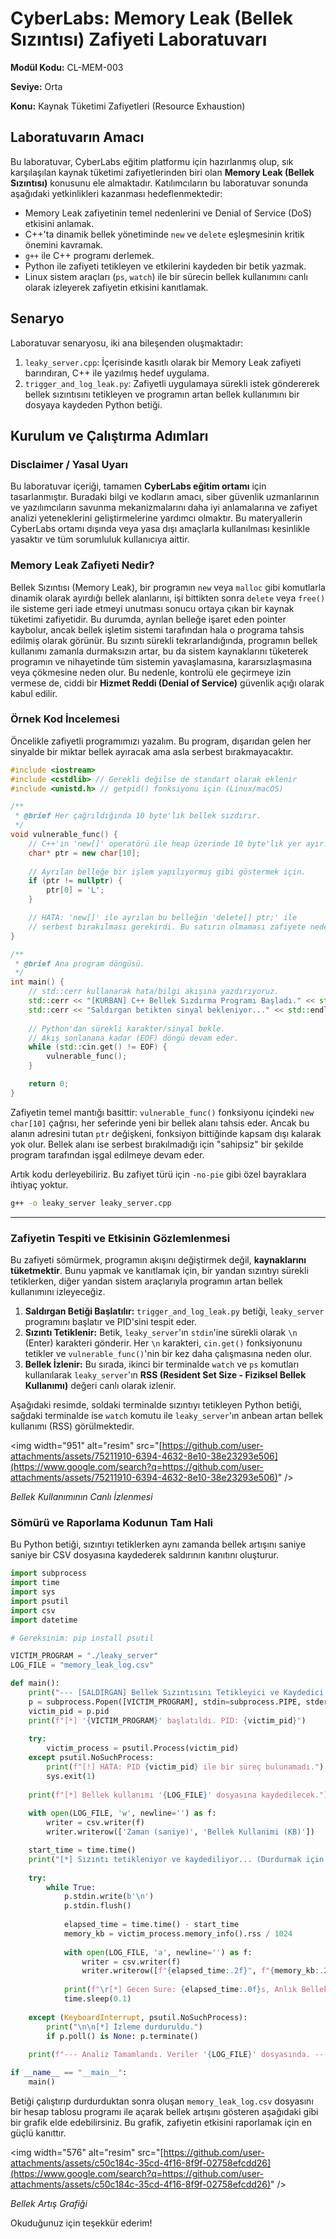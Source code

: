 # CyberLabs: Memory Leak (Bellek Sızıntısı) Zafiyeti Laboratuvarı

**Modül Kodu:** CL-MEM-003

**Seviye:** Orta

**Konu:** Kaynak Tüketimi Zafiyetleri (Resource Exhaustion)

## Laboratuvarın Amacı

Bu laboratuvar, CyberLabs eğitim platformu için hazırlanmış olup, sık karşılaşılan kaynak tüketimi zafiyetlerinden biri olan **Memory Leak (Bellek Sızıntısı)** konusunu ele almaktadır. Katılımcıların bu laboratuvar sonunda aşağıdaki yetkinlikleri kazanması hedeflenmektedir:

  - Memory Leak zafiyetinin temel nedenlerini ve Denial of Service (DoS) etkisini anlamak.
  - C++'ta dinamik bellek yönetiminde `new` ve `delete` eşleşmesinin kritik önemini kavramak.
  - `g++` ile C++ programı derlemek.
  - Python ile zafiyeti tetikleyen ve etkilerini kaydeden bir betik yazmak.
  - Linux sistem araçları (`ps`, `watch`) ile bir sürecin bellek kullanımını canlı olarak izleyerek zafiyetin etkisini kanıtlamak.

## Senaryo

Laboratuvar senaryosu, iki ana bileşenden oluşmaktadır:

1.  `leaky_server.cpp`: İçerisinde kasıtlı olarak bir Memory Leak zafiyeti barındıran, C++ ile yazılmış hedef uygulama.
2.  `trigger_and_log_leak.py`: Zafiyetli uygulamaya sürekli istek göndererek bellek sızıntısını tetikleyen ve programın artan bellek kullanımını bir dosyaya kaydeden Python betiği.

## Kurulum ve Çalıştırma Adımları

### Disclaimer / Yasal Uyarı

Bu laboratuvar içeriği, tamamen **CyberLabs eğitim ortamı** için tasarlanmıştır. Buradaki bilgi ve kodların amacı, siber güvenlik uzmanlarının ve yazılımcıların savunma mekanizmalarını daha iyi anlamalarına ve zafiyet analizi yeteneklerini geliştirmelerine yardımcı olmaktır. Bu materyallerin CyberLabs ortamı dışında veya yasa dışı amaçlarla kullanılması kesinlikle yasaktır ve tüm sorumluluk kullanıcıya aittir.

### Memory Leak Zafiyeti Nedir?

Bellek Sızıntısı (Memory Leak), bir programın `new` veya `malloc` gibi komutlarla dinamik olarak ayırdığı bellek alanlarını, işi bittikten sonra `delete` veya `free()` ile sisteme geri iade etmeyi unutması sonucu ortaya çıkan bir kaynak tüketimi zafiyetidir. Bu durumda, ayrılan belleğe işaret eden pointer kaybolur, ancak bellek işletim sistemi tarafından hala o programa tahsis edilmiş olarak görünür. Bu sızıntı sürekli tekrarlandığında, programın bellek kullanımı zamanla durmaksızın artar, bu da sistem kaynaklarını tüketerek programın ve nihayetinde tüm sistemin yavaşlamasına, kararsızlaşmasına veya çökmesine neden olur. Bu nedenle, kontrolü ele geçirmeye izin vermese de, ciddi bir **Hizmet Reddi (Denial of Service)** güvenlik açığı olarak kabul edilir.

### Örnek Kod İncelemesi

Öncelikle zafiyetli programımızı yazalım. Bu program, dışarıdan gelen her sinyalde bir miktar bellek ayıracak ama asla serbest bırakmayacaktır.

```cpp
#include <iostream>
#include <cstdlib> // Gerekli değilse de standart olarak eklenir
#include <unistd.h> // getpid() fonksiyonu için (Linux/macOS)

/**
 * @brief Her çağrıldığında 10 byte'lık bellek sızdırır.
 */
void vulnerable_func() {
    // C++'ın 'new[]' operatörü ile heap üzerinde 10 byte'lık yer ayır.
    char* ptr = new char[10];
    
    // Ayrılan belleğe bir işlem yapılıyormuş gibi göstermek için.
    if (ptr != nullptr) {
        ptr[0] = 'L';
    }

    // HATA: 'new[]' ile ayrılan bu belleğin 'delete[] ptr;' ile
    // serbest bırakılması gerekirdi. Bu satırın olmaması zafiyete neden olur.
}

/**
 * @brief Ana program döngüsü.
 */
int main() {
    // std::cerr kullanarak hata/bilgi akışına yazdırıyoruz.
    std::cerr << "[KURBAN] C++ Bellek Sızdırma Programı Başladı." << std::endl;
    std::cerr << "Saldırgan betikten sinyal bekleniyor..." << std::endl;
    
    // Python'dan sürekli karakter/sinyal bekle.
    // Akış sonlanana kadar (EOF) döngü devam eder.
    while (std::cin.get() != EOF) {
        vulnerable_func();
    }

    return 0;
}
```

Zafiyetin temel mantığı basittir: `vulnerable_func()` fonksiyonu içindeki `new char[10]` çağrısı, her seferinde yeni bir bellek alanı tahsis eder. Ancak bu alanın adresini tutan `ptr` değişkeni, fonksiyon bittiğinde kapsam dışı kalarak yok olur. Bellek alanı ise serbest bırakılmadığı için "sahipsiz" bir şekilde program tarafından işgal edilmeye devam eder.

Artık kodu derleyebiliriz. Bu zafiyet türü için `-no-pie` gibi özel bayraklara ihtiyaç yoktur.

```bash
g++ -o leaky_server leaky_server.cpp
```

-----

### Zafiyetin Tespiti ve Etkisinin Gözlemlenmesi

Bu zafiyeti sömürmek, programın akışını değiştirmek değil, **kaynaklarını tüketmektir**. Bunu yapmak ve kanıtlamak için, bir yandan sızıntıyı sürekli tetiklerken, diğer yandan sistem araçlarıyla programın artan bellek kullanımını izleyeceğiz.

1.  **Saldırgan Betiği Başlatılır:** `trigger_and_log_leak.py` betiği, `leaky_server` programını başlatır ve PID'sini tespit eder.
2.  **Sızıntı Tetiklenir:** Betik, `leaky_server`'ın `stdin`'ine sürekli olarak `\n` (Enter) karakteri gönderir. Her `\n` karakteri, `cin.get()` fonksiyonunu tetikler ve `vulnerable_func()`'nin bir kez daha çalışmasına neden olur.
3.  **Bellek İzlenir:** Bu sırada, ikinci bir terminalde `watch` ve `ps` komutları kullanılarak `leaky_server`'ın **RSS (Resident Set Size - Fiziksel Bellek Kullanımı)** değeri canlı olarak izlenir.

Aşağıdaki resimde, soldaki terminalde sızıntıyı tetikleyen Python betiği, sağdaki terminalde ise `watch` komutu ile `leaky_server`'ın anbean artan bellek kullanımı (RSS) görülmektedir.

\<img width="951" alt="resim" src="[https://github.com/user-attachments/assets/75211910-6394-4632-8e10-38e23293e506](https://www.google.com/search?q=https://github.com/user-attachments/assets/75211910-6394-4632-8e10-38e23293e506)" /\>

*Bellek Kullanımının Canlı İzlenmesi*

### Sömürü ve Raporlama Kodunun Tam Hali

Bu Python betiği, sızıntıyı tetiklerken aynı zamanda bellek artışını saniye saniye bir CSV dosyasına kaydederek saldırının kanıtını oluşturur.

```python
import subprocess
import time
import sys
import psutil
import csv
import datetime

# Gereksinim: pip install psutil

VICTIM_PROGRAM = "./leaky_server"
LOG_FILE = "memory_leak_log.csv"

def main():
    print("--- [SALDIRGAN] Bellek Sızıntısını Tetikleyici ve Kaydedici Başlatıldı ---")
    p = subprocess.Popen([VICTIM_PROGRAM], stdin=subprocess.PIPE, stderr=subprocess.PIPE)
    victim_pid = p.pid
    print(f"[*] '{VICTIM_PROGRAM}' başlatıldı. PID: {victim_pid}")
    
    try:
        victim_process = psutil.Process(victim_pid)
    except psutil.NoSuchProcess:
        print(f"[!] HATA: PID {victim_pid} ile bir süreç bulunamadı.")
        sys.exit(1)
        
    print(f"[*] Bellek kullanımı '{LOG_FILE}' dosyasına kaydedilecek.")
    
    with open(LOG_FILE, 'w', newline='') as f:
        writer = csv.writer(f)
        writer.writerow(['Zaman (saniye)', 'Bellek Kullanimi (KB)'])

    start_time = time.time()
    print("[*] Sızıntı tetikleniyor ve kaydediliyor... (Durdurmak için CTRL+C)")
    
    try:
        while True:
            p.stdin.write(b'\n')
            p.stdin.flush()
            
            elapsed_time = time.time() - start_time
            memory_kb = victim_process.memory_info().rss / 1024
            
            with open(LOG_FILE, 'a', newline='') as f:
                writer = csv.writer(f)
                writer.writerow([f"{elapsed_time:.2f}", f"{memory_kb:.2f}"])
            
            print(f"\r[*] Gecen Sure: {elapsed_time:.0f}s, Anlık Bellek: {memory_kb:.2f} KB", end="")
            time.sleep(0.1)
            
    except (KeyboardInterrupt, psutil.NoSuchProcess):
        print("\n\n[*] İzleme durduruldu.")
        if p.poll() is None: p.terminate()
    
    print(f"--- Analiz Tamamlandı. Veriler '{LOG_FILE}' dosyasında. ---")

if __name__ == "__main__":
    main()
```

Betiği çalıştırıp durdurduktan sonra oluşan `memory_leak_log.csv` dosyasını bir hesap tablosu programı ile açarak bellek artışını gösteren aşağıdaki gibi bir grafik elde edebilirsiniz. Bu grafik, zafiyetin etkisini raporlamak için en güçlü kanıttır.

\<img width="576" alt="resim" src="[https://github.com/user-attachments/assets/c50c184c-35cd-4f16-8f9f-02758efcdd26](https://www.google.com/search?q=https://github.com/user-attachments/assets/c50c184c-35cd-4f16-8f9f-02758efcdd26)" /\>

*Bellek Artış Grafiği*

Okuduğunuz için teşekkür ederim\!